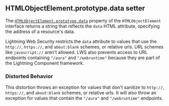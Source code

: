 ## HTMLObjectElement.prototype.data setter

The [`HTMLObjectElement.prototype.data`](https://developer.mozilla.org/en-US/docs/Web/API/HTMLObjectElement/data) property of the `HTMLObjectElement` interface returns a string that reflects the `data` HTML attribute, specifying the address of a resource's data.

Lightning Web Security restricts the `data` attribute to values that use the `http://`, `https://`, and `about:blank` schemes, or relative urls. URL schemes like `javascript://` aren't allowed. LWS also prevents access to URL endpoints containing `"/aura"` and `"/webruntime"` because they are part of the Lightning Component framework.

### Distorted Behavior

This distortion throws an exception for values that don't sanitize to `http://`, `https://`, and `about:blank` schemes, or relative urls. It will also throw an exception for values that  contain the `"/aura"` and `"/webruntime"` endpoints.
